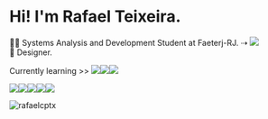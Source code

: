 <h1>Hi! I'm Rafael Teixeira.</h1>
<p>👨‍💻 Systems Analysis and Development Student at Faeterj-RJ. ⇢ <a href="https://www.linkedin.com/in/rafaelcptx/"><img src="https://img.shields.io/badge/linkedin-%230077B5.svg?style=for-the-badge&logo=linkedin&logoColor=white"></a> <br>🎨 Designer.</p>

<p>Currently learning >> <img src="https://img.shields.io/badge/react-%2320232a.svg?style=for-the-badge&logo=react&logoColor=%2361DAFB"><img src="https://img.shields.io/badge/Node.js-339933?style=for-the-badge&logo=nodedotjs&logoColor=white"><img src="https://img.shields.io/badge/MySQL-005C84?style=for-the-badge&logo=mysql&logoColor=white">

<img src="https://img.shields.io/badge/html5-%23E34F26.svg?style=for-the-badge&logo=html5&logoColor=white"><img src="https://img.shields.io/badge/css3-%231572B6.svg?style=for-the-badge&logo=css3&logoColor=white"><img src="https://img.shields.io/badge/javascript-%23323330.svg?style=for-the-badge&logo=javascript&logoColor=%23F7DF1E"><img src="https://img.shields.io/badge/git-%23F05033.svg?style=for-the-badge&logo=git&logoColor=white"><img src="https://img.shields.io/badge/c-%2300599C.svg?style=for-the-badge&logo=c&logoColor=white">
<p><img align="center" src="https://github-readme-stats.vercel.app/api/top-langs?username=rafaelcptx&show_icons=true&theme=radical&layout=compact" alt="rafaelcptx" /></p>


